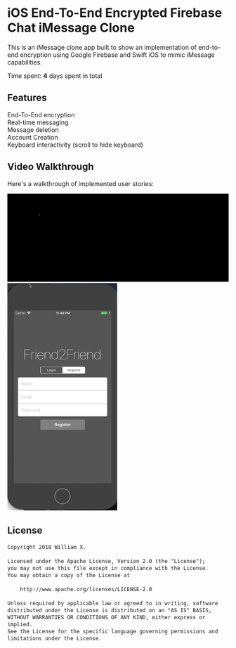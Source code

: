 # iOS End-To-End Encrypted Firebase Chat iMessage Clone

This is an iMessage clone app built to show an implementation of end-to-end encryption using Google Firebase and Swift iOS to mimic iMessage capabilities.

Time spent: **4** days spent in total

## Features
End-To-End encryption  
Real-time messaging  
Message deletion  
Account Creation  
Keyboard interactivity (scroll to hide keyboard)  


## Video Walkthrough

Here's a walkthrough of implemented user stories:

<img src='https://github.com/williamx98/iOS_EndToEnd_Encrypted_Firebase_iMessage_App/blob/master/demo.gif' title='Video Walkthrough' width='800' alt='Video Walkthrough' />
<img src='https://github.com/williamx98/iOS_EndToEnd_Encrypted_Firebase_iMessage_App/blob/master/login.gif' title='Video Walkthrough' width='250' alt='Video Walkthrough' />


## License

    Copyright 2018 William X.

    Licensed under the Apache License, Version 2.0 (the "License");
    you may not use this file except in compliance with the License.
    You may obtain a copy of the License at

        http://www.apache.org/licenses/LICENSE-2.0

    Unless required by applicable law or agreed to in writing, software
    distributed under the License is distributed on an "AS IS" BASIS,
    WITHOUT WARRANTIES OR CONDITIONS OF ANY KIND, either express or implied.
    See the License for the specific language governing permissions and
    limitations under the License.
